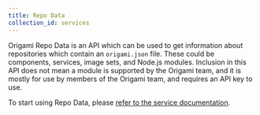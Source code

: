 ```yaml
---
title: Repo Data
collection_id: services
---
```


Origami Repo Data is an API which can be used to get information about repositories which contain an `origami.json` file. These could be components, services, image sets, and Node.js modules. Inclusion in this API does not mean a module is supported by the Origami team, and it is mostly for use by members of the Origami team, and requires an API key to use.

To start using Repo Data, please <a href="https://origami-repo-data.ft.com/">refer to the service documentation</a>.
